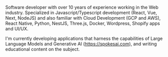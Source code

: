
Software developer with over 10 years of experience working in the Web industry. Specialized in Javascript/Typescript development (React, Vue, Next, NodeJS) and also familiar with Cloud Development (GCP and AWS), React Native, Python, NestJS, Three.js, Docker, Wordpress, Shopify apps and UI/UX.

I'm currently developing applications that harness the capabilities of Large Language Models and Generative AI (https://spokesai.com), and writing educational content on the subject.
<!--
**alhuissi/alhuissi** is a ✨ _special_ ✨ repository because its `README.md` (this file) appears on your GitHub profile.

Here are some ideas to get you started:

- 🔭 I’m currently working on ...
- 🌱 I’m currently learning ...
- 👯 I’m looking to collaborate on ...
- 🤔 I’m looking for help with ...
- 💬 Ask me about ...
- 📫 How to reach me: ...
- 😄 Pronouns: ...
- ⚡ Fun fact: ...
-->

